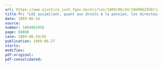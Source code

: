 ```yaml
---
url: https://www.ejustice.just.fgov.be/eli/loi/1869/06/24/1869062450/justel
title-fr: "LOI assimilant, quant aux droits à la pension, les directeurs des pensionnats annexés aux établissements d'instruction moyenne aux professeurs de ces établissements"
date: 1869-06-24
source:
number: 1869062450
page: 88888
case: 1869-06-24/01
publication: 1969-06-27
starts:
modifies:
pdf-original:
pdf-consolidated:
---
```


